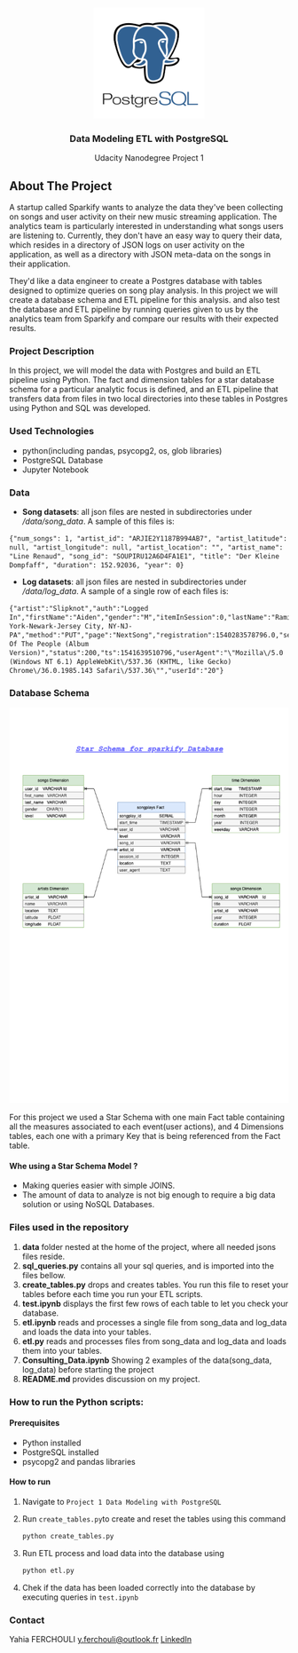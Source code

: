 <br />
<p align="center">
  <img src="./images/Logo.png" alt="Logo" width="200" height="200">
 <h3 align="center">Data Modeling ETL with PostgreSQL</h3>
 <p align="center">
  Udacity Nanodegree Project 1
  <br />
 </p>
</p>

## About The Project

A startup called Sparkify wants to analyze the data they've been collecting on songs and user activity on their new music streaming application. The analytics team is particularly interested in understanding what songs users are listening to. Currently, they don't have an easy way to query their data, which resides in a directory of JSON logs on user activity on the application, as well as a directory with JSON meta-data on the songs in their application.

They'd like a data engineer to create a Postgres database with tables designed to optimize queries on song play analysis. In this project we will create a database schema and ETL pipeline for this analysis. and also test the database and ETL pipeline by running queries given to us by the analytics team from Sparkify and compare our results with their expected results.

### Project Description

In this project, we will model the data with Postgres and build an ETL pipeline using Python. The fact and dimension tables for a star database schema for a particular analytic focus is defined, and an ETL pipeline that transfers data from files in two local directories into these tables in Postgres using Python and SQL was developed.

### Used Technologies

* python(including pandas, psycopg2, os, glob  libraries)
* PostgreSQL Database 
* Jupyter Notebook

### Data
- **Song datasets**: all json files are nested in subdirectories under */data/song_data*. A sample of this files is:

```
{"num_songs": 1, "artist_id": "ARJIE2Y1187B994AB7", "artist_latitude": null, "artist_longitude": null, "artist_location": "", "artist_name": "Line Renaud", "song_id": "SOUPIRU12A6D4FA1E1", "title": "Der Kleine Dompfaff", "duration": 152.92036, "year": 0}
```

- **Log datasets**: all json files are nested in subdirectories under */data/log_data*. A sample of a single row of each files is:

```
{"artist":"Slipknot","auth":"Logged In","firstName":"Aiden","gender":"M","itemInSession":0,"lastName":"Ramirez","length":192.57424,"level":"paid","location":"New York-Newark-Jersey City, NY-NJ-PA","method":"PUT","page":"NextSong","registration":1540283578796.0,"sessionId":19,"song":"Opium Of The People (Album Version)","status":200,"ts":1541639510796,"userAgent":"\"Mozilla\/5.0 (Windows NT 6.1) AppleWebKit\/537.36 (KHTML, like Gecko) Chrome\/36.0.1985.143 Safari\/537.36\"","userId":"20"}
```

### Database Schema

![database](./images/Database.png)

For this project we used a Star Schema with one main Fact table containing all the measures associated to each event(user actions), and 4 Dimensions tables, each one with a primary Key that is being referenced from the Fact table.

#### Whe using a Star Schema Model ?

- Making queries easier with simple JOINS.
- The amount of data to analyze is not big enough to require a big data solution or using NoSQL Databases.

### Files used in the repository

1. **data** folder nested at the home of the project, where all needed jsons files reside.
2. **sql_queries.py** contains all your sql queries, and is imported into the files bellow.
3. **create_tables.py** drops and creates tables. You run this file to reset your tables before each time you run your ETL scripts.
4. **test.ipynb** displays the first few rows of each table to let you check your database.
5. **etl.ipynb** reads and processes a single file from song_data and log_data and loads the data into your tables. 
6. **etl.py** reads and processes files from song_data and log_data and loads them into your tables. 
7. **Consulting_Data.ipynb** Showing 2 examples of the data(song_data, log_data) before starting the project
7. **README.md** provides discussion on my project.

### How to run the Python scripts:

#### Prerequisites
- Python installed
- PostgreSQL installed 
- psycopg2 and pandas libraries

#### How to run
1. Navigate to `Project 1 Data Modeling with PostgreSQL`
2. Run `create_tables.py`to create and reset the tables using this command

   ```python
   python create_tables.py
   ```
3. Run ETL process and load data into the database using

   ```python
   python etl.py
   ```
4. Chek if the data has been loaded correctly into the database by executing queries in `test.ipynb`

### Contact

Yahia FERCHOULI y.ferchouli@outlook.fr
[LinkedIn](https://www.linkedin.com/in/yahia-ferchouli-95a15b188)

